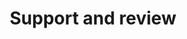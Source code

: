 ---
layout: post
title:  "Support and review"
day:    "Thu, May 26"
time:   "2 PM - 4 PM"
meta:   "Do you need help? Are you looking for feedbacks? Or even better do you want to help with an external view? Come and support you collueges. We talk about both your semester project or your final assignment"
---